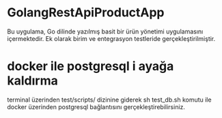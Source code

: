 # GolangRestApiProductApp
Bu uygulama, Go dilinde yazılmış basit bir ürün yönetimi uygulamasını içermektedir. Ek olarak birim ve entegrasyon testleride gerçekleştirilmiştir.

# docker ile postgresql i ayağa kaldırma
terminal üzerinden test/scripts/ dizinine giderek sh test_db.sh komutu ile docker üzerinden postgresql bağlantısını gerçekleştirebilirsiniz.
